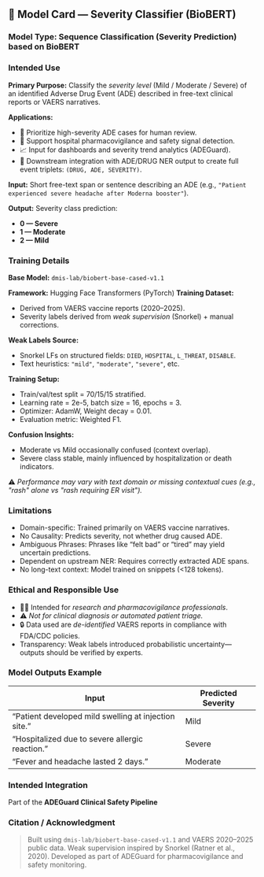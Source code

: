 ## 🧾 Model Card — Severity Classifier (BioBERT)
### **Model Type:** Sequence Classification (Severity Prediction) based on BioBERT

### **Intended Use**
**Primary Purpose:**
Classify the *severity level* (Mild / Moderate / Severe) of an identified Adverse Drug Event (ADE) described in free-text clinical reports or VAERS narratives.

**Applications:**
* 🔎 Prioritize high-severity ADE cases for human review.
* 🏥 Support hospital pharmacovigilance and safety signal detection.
* 📈 Input for dashboards and severity trend analytics (ADEGuard).
* 🔗 Downstream integration with ADE/DRUG NER output to create full event triplets: `(DRUG, ADE, SEVERITY)`.

**Input:**
Short free-text span or sentence describing an ADE (e.g., `"Patient experienced severe headache after Moderna booster"`).

**Output:**
Severity class prediction:
* **0 — Severe**
* **1 — Moderate**
* **2 — Mild**

### **Training Details**
**Base Model:** `dmis-lab/biobert-base-cased-v1.1`

**Framework:** Hugging Face Transformers (PyTorch)
**Training Dataset:**

* Derived from VAERS vaccine reports (2020–2025).
* Severity labels derived from *weak supervision* (Snorkel) + manual corrections.

**Weak Labels Source:**
* Snorkel LFs on structured fields: `DIED`, `HOSPITAL`, `L_THREAT`, `DISABLE`.
* Text heuristics: `"mild"`, `"moderate"`, `"severe"`,  etc.

**Training Setup:**
* Train/val/test split = 70/15/15 stratified.
* Learning rate = 2e-5, batch size = 16, epochs = 3.
* Optimizer: AdamW, Weight decay = 0.01.
* Evaluation metric: Weighted F1.


**Confusion Insights:**
* Moderate vs Mild occasionally confused (context overlap).
* Severe class stable, mainly influenced by hospitalization or death indicators.

⚠️ *Performance may vary with text domain or missing contextual cues (e.g., "rash" alone vs "rash requiring ER visit").*


### **Limitations**
* Domain-specific: Trained primarily on VAERS vaccine narratives.
* No Causality: Predicts severity, not whether drug caused ADE.
* Ambiguous Phrases: Phrases like “felt bad” or “tired” may yield uncertain predictions.
* Dependent on upstream NER: Requires correctly extracted ADE spans.
* No long-text context: Model trained on snippets (<128 tokens).


### **Ethical and Responsible Use**
* 🧑‍⚕️ Intended for *research and pharmacovigilance professionals*.
* ⚠️ *Not for clinical diagnosis or automated patient triage.*
* 🔒 Data used are *de-identified* VAERS reports in compliance with FDA/CDC policies.
* Transparency: Weak labels introduced probabilistic uncertainty—outputs should be verified by experts.


### **Model Outputs Example**
| Input                                                | Predicted Severity |
| ---------------------------------------------------- | ------------------ |
| “Patient developed mild swelling at injection site.” | Mild               |
| “Hospitalized due to severe allergic reaction.”      | Severe             |
| “Fever and headache lasted 2 days.”                  | Moderate           |



### **Intended Integration**
Part of the **ADEGuard Clinical Safety Pipeline**


### **Citation / Acknowledgment**
> Built using `dmis-lab/biobert-base-cased-v1.1` and VAERS 2020–2025 public data.
> Weak supervision inspired by Snorkel (Ratner et al., 2020).
> Developed as part of ADEGuard for pharmacovigilance and safety monitoring.

